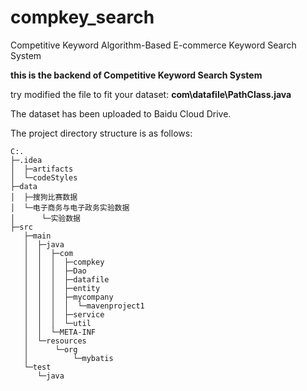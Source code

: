 # compkey_search

Competitive Keyword Algorithm-Based E-commerce Keyword Search System

**this is the backend of Competitive Keyword Search System**

try modified the file to fit your dataset:  **com\datafile\PathClass.java**

The dataset has been uploaded to Baidu Cloud Drive.

The project directory structure is as follows:

```
C:.
├─.idea
│  ├─artifacts
│  └─codeStyles
├─data
│  ├─搜狗比赛数据
│  └─电子商务与电子政务实验数据
│      └─实验数据
├─src
   ├─main
   │  ├─java
   │  │  ├─com
   │  │  │  ├─compkey
   │  │  │  ├─Dao
   │  │  │  ├─datafile
   │  │  │  ├─entity
   │  │  │  ├─mycompany
   │  │  │  │  └─mavenproject1
   │  │  │  ├─service
   │  │  │  └─util
   │  │  └─META-INF
   │  └─resources
   │      └─org
   │          └─mybatis
   └─test
      └─java
```

